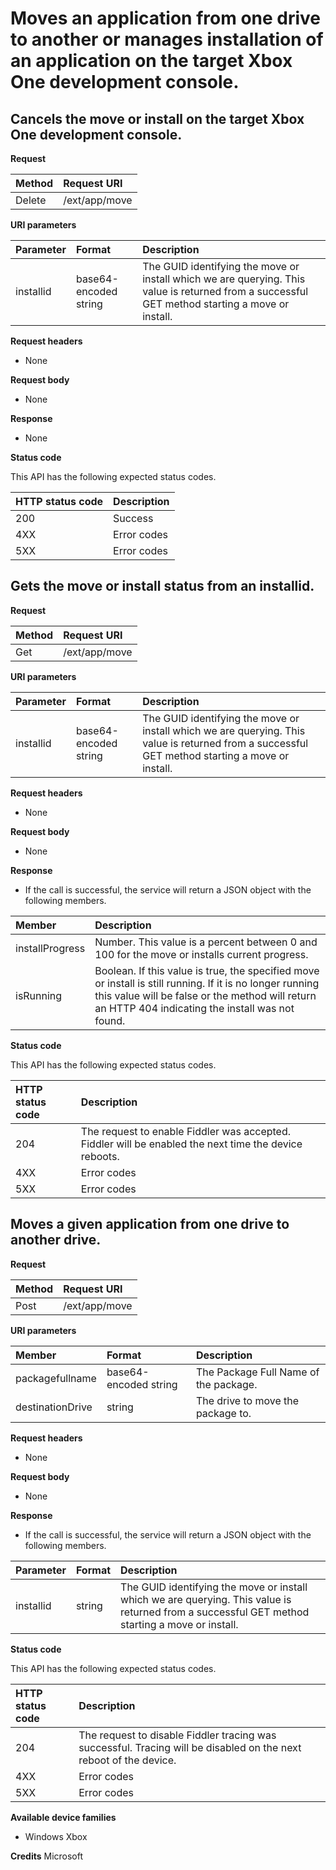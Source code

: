 # Moves an application from one drive to another or manages installation of an application on the target Xbox One development console.   


## Cancels the move or install on the target Xbox One development console.


**Request**


Method      | Request URI
:------     | :-----
Delete | /ext/app/move



**URI parameters**

Parameter      | Format     | Description
:------     | :-----     | :-----
| installid       | base64-encoded string | The GUID identifying the move or install which we are querying. This value is returned from a successful GET method starting a move or install.

**Request headers**

- None

**Request body**   

- None

**Response**   

- None

**Status code**

This API has the following expected status codes.

HTTP status code      | Description
:------     | :-----
200 | Success
4XX | Error codes
5XX | Error codes

## Gets the move or install status from an installid.

**Request**

Method      | Request URI
:------     | :-----
Get | /ext/app/move

**URI parameters**

Parameter      | Format     | Description
:------     | :-----     | :-----
| installid       | base64-encoded string | The GUID identifying the move or install which we are querying. This value is returned from a successful GET method starting a move or install.


**Request headers**

- None

**Request body**

- None

**Response**   

- If the call is successful, the service will return a JSON object with the following members.

Member      | Description
:------     | :-----
installProgress | Number. This value is a percent between 0 and 100 for the move or installs current progress.
isRunning | Boolean. If this value is true, the specified move or install is still running. If it is no longer running this value will be false or the method will return an HTTP 404 indicating the install was not found.

**Status code**

This API has the following expected status codes.

HTTP status code      | Description
:------     | :-----
204 | The request to enable Fiddler was accepted. Fiddler will be enabled the next time the device reboots.
4XX | Error codes
5XX | Error codes

## Moves a given application from one drive to another drive.

**Request**

Method      | Request URI
:------     | :-----
Post | /ext/app/move

**URI parameters**

Member      | Format     | Description
:------     | :-----     | :-----
| packagefullname       | base64-encoded string | The Package Full Name of the package.
| destinationDrive       | string | The drive to move the package to.


**Request headers**

- None

**Request body**   

- None

**Response**   

- If the call is successful, the service will return a JSON object with the following members.

Parameter      | Format     | Description
:------     | :-----     | :-----
| installid       | string | The GUID identifying the move or install which we are querying. This value is returned from a successful GET method starting a move or install.

**Status code**

This API has the following expected status codes.

HTTP status code      | Description
:------     | :-----
204 | The request to disable Fiddler tracing was successful. Tracing will be disabled on the next reboot of the device.
4XX | Error codes
5XX | Error codes


**Available device families**

* Windows Xbox

**Credits**
Microsoft
